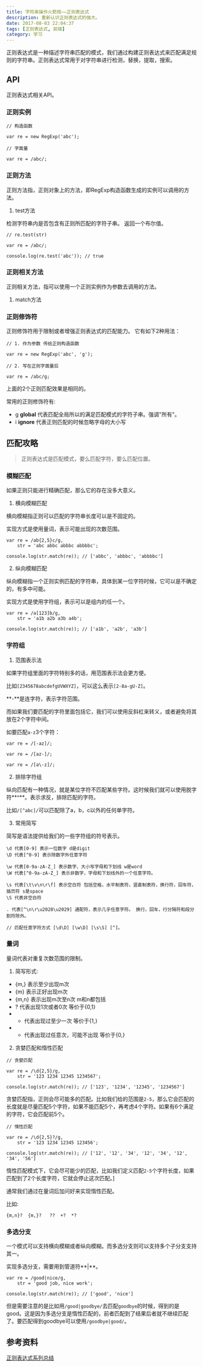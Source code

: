 ```yaml
---
title: 字符串操作火箭炮——正则表达式
description: 重新认识正则表达式的强大。
date: 2017-08-03 22:04:37
tags: [正则表达式, 前端]
category: 学习
---
```


正则表达式是一种描述字符串匹配的模式，我们通过构建正则表达式来匹配满足规则的字符串。正则表达式常用于对字符串进行检测，替换，提取，搜索。<!-- more -->


## API

正则表达式相关API。

### 正则实例

```
// 构造函数

var re = new RegExp('abc');

// 字面量

var re = /abc/;
```

### 正则方法

正则方法指，正则对象上的方法，即RegExp构造函数生成的实例可以调用的方法。

1. test方法

检测字符串内是否包含有正则所匹配的字符子串。
返回一个布尔值。

```
// re.test(str)

var re = /abc/;

console.log(re.test('abc')); // true
```


### 正则相关方法

正则相关方法，指可以使用一个正则实例作为参数去调用的方法。

1. match方法

### 正则修饰符

正则修饰符用于限制或者增强正则表达式的匹配能力。
它有如下2种用法：

```
// 1. 作为参数 传给正则构造函数

var re = new RegExp('abc', 'g');

// 2. 写在正则字面量后

var re = /abc/g;
```

上面的2个正则匹配效果是相同的。

常用的正则修饰符有:

- g **global** 代表匹配全局所以的满足匹配模式的字符子串。强调"所有"。
- i **ignore** 代表正则匹配的时候忽略字母的大小写




## 匹配攻略

> 正则表达式是匹配模式，要么匹配字符，要么匹配位置。

### 模糊匹配

如果正则只能进行精确匹配，那么它的存在没多大意义。

1. 横向模糊匹配

横向模糊指正则可以匹配的字符串长度可以是不固定的。

实现方式是使用量词，表示可能出现的次数范围。

```
var re = /ab{2,5}c/g,
    str = 'abc abbc abbbc abbbbc';

console.log(str.match(re)); // ['abbc', 'abbbc', 'abbbbc']
```

2. 纵向模糊匹配

纵向模糊指一个正则实例匹配的字符串，具体到某一位字符时候，它可以是不确定的，有多中可能。

实现方式是使用字符组，表示可以是组内的任一个。

```
var re = /a[123]b/g,
    str = 'a1b a2b a3b a4b';

console.log(str.match(re)); // ['a1b', 'a2b', 'a3b']
```

### 字符组

1. 范围表示法

如果字符组里面的字符特别多的话，用范围表示法会更方便。

比如`[2345678abcdefgUVWXYZ]`，可以这么表示`[2-8a-gU-Z]`。

**-**是连字符，表示字符范围。

而如果我们要匹配的字符里面包括它，我们可以使用反斜杠来转义，或者避免将其放在2个字符中间。

如要匹配`a-z`3个字符：

```
var re = /[-az]/;

var re = /[az-]/;

var re = /[a\-z]/;
```

2. 排除字符组

纵向匹配有一种情况，就是某位字符不匹配某些字符。这时候我们就可以使用脱字符**^**。表示求反，排除匹配的字符。

比如`/[^abc]/`可以匹配除了a，b，c以外的任何单字符。

3. 常用简写

简写是语法提供给我们的一些字符组的符号表示。

```
\d 代表[0-9] 表示一位数字 d是digit
\D 代表[^0-9] 表示除数字外任意字符

\w 代表[0-9a-zA-Z_] 表示数字、大小写字母和下划线 w是word
\W 代表[^0-9a-zA-Z_] 表示非数字，字母和下划线外的一个任意字符。

\s 代表[\t\v\n\r\f] 表示空白符 包括空格，水平制表符，竖直制表符，换行符，回车符，插页符 s是space
\S 代表非空白符

. 代表[^\n\r\u2028\u2029] 通配符，表示几乎任意字符。 换行，回车，行分隔符和段分割符除外。

// 匹配任意字符方式 [\d\D] [\w\D] [\s\S] [^]。
```

### 量词

量词代表对重复次数范围的限制。

1. 简写形式:

  - {m,} 表示至少出现m次
  - {m} 表示正好出现m次
  - {m,n} 表示出现m次至n次 m和n都包括
  - ? 代表出现1次或者0次 等价于{0,1}
  - + 代表出现过至少一次 等价于{1,}
  - * 代表出现过任意次，可能不出现 等价于{0,}

2. 贪婪匹配和惰性匹配

```
// 贪婪匹配

var re = /\d{2,5}/g,
    str = '123 1234 12345 1234567';

console.log(str.match(re)); // ['123', '1234', '12345', '1234567']
```

贪婪匹配指，正则会尽可能多的匹配。比如我们给的范围是`2-5`，那么它会匹配的长度就是尽量匹配5个字符，如果不能匹配5个，再考虑4个字符。如果有6个满足的字符，它会匹配前5个。

```
// 惰性匹配

var re = /\d{2,5}?/g,
    str = '123 1234 12345 123456';

console.log(str.match(re)); // ['12', '12', '34', '12', '34', '12', '34', '56']
```

惰性匹配模式下，它会尽可能少的匹配，比如我们定义匹配`2-5`个字符长度，如果匹配到了2个长度字符，它就会停止这次匹配。]

通常我们通过在量词后加问好来实现惰性匹配。

比如:

```
{m,n}?  {m,}?   ??  +?  *?
```

### 多选分支

一个模式可以支持横向模糊或者纵向模糊。而多选分支则可以支持多个子分支支持其一。

实现多选分支，需要用到管道符**|**。

```
var re = /good|nice/g,
    str = 'good job, nice work';

console.log(str.match(re)); // ['good', 'nice']
```

但是需要注意的是比如用`/good|goodbye/`去匹配`goodbye`的时候，得到的是good。这是因为多选分支是惰性匹配的，前者匹配到了结果后者就不继续匹配了。要匹配得到goodbye可以使用`/goodbye|good/`。


## 参考资料

[正则表达式系列总结](https://zhuanlan.zhihu.com/p/27653434)
